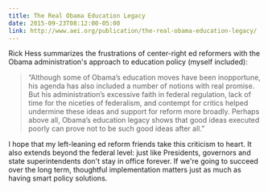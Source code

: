 ```yaml
---
title: The Real Obama Education Legacy
date: 2015-09-23T08:12:00-05:00
link: http://www.aei.org/publication/the-real-obama-education-legacy/
---
```


Rick Hess summarizes the frustrations of center-right ed reformers with the Obama administration's approach to education policy (myself included):

>“Although some of Obama’s education moves have been inopportune, his agenda has also included a number of notions with real promise. But his administration’s excessive faith in federal regulation, lack of time for the niceties of federalism, and contempt for critics helped undermine these ideas and support for reform more broadly. Perhaps above all, Obama’s education legacy shows that good ideas executed poorly can prove not to be such good ideas after all.”

I hope that my left-leaning ed reform friends take this criticism to heart. It also extends beyond the federal level: just like Presidents, governors and state superintendents don't stay in office forever. If we're going to succeed over the long term, thoughtful implementation matters just as much as having smart policy solutions. 
